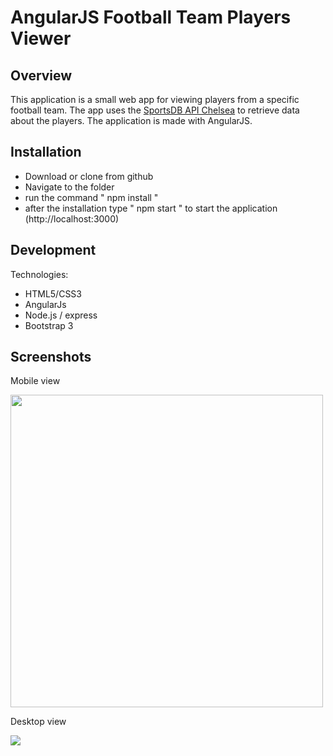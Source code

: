 # AngularJS Football Team Players Viewer

## Overview

This application is a small web app for viewing players from a specific football team. The app uses the [SportsDB API Chelsea](http://www.thesportsdb.com/api/v1/json/1/searchplayers.php?t=Chelsea )
 to retrieve data about the players.
 The application is made with AngularJS.

## Installation

 - Download or clone from github
 - Navigate to the folder
 - run the command " npm install "
 - after the installation type " npm start " to start the application
 (http://localhost:3000)

## Development
Technologies:

- HTML5/CSS3
- AngularJs 
- Node.js / express
- Bootstrap 3

## Screenshots
Mobile view

<img height="500px" src="https://user-images.githubusercontent.com/3619970/74102758-4c21bb00-4b4f-11ea-9d46-bb1948c69d8a.jpg" />

Desktop view

<img src="https://user-images.githubusercontent.com/3619970/74102768-665b9900-4b4f-11ea-8066-c99f2e1fdada.PNG" />



